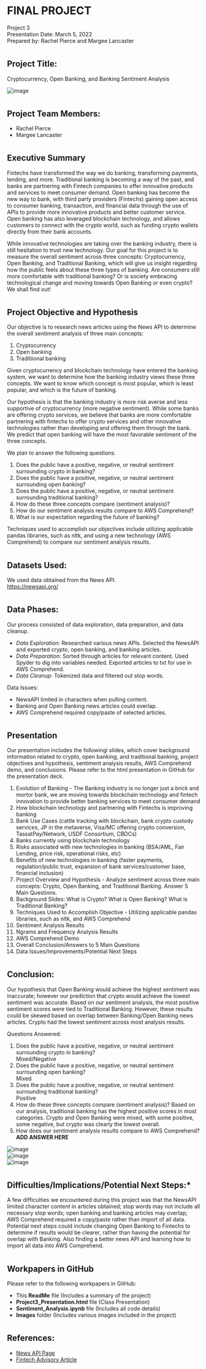 # **FINAL PROJECT**

Project 3  
Presentation Date: March 5, 2022  
Prepared by: Rachel Pierce and Margee Lancaster 

#

## Project Title:
Cryptocurrency, Open Banking, and Banking Sentiment Analysis

![image](./Images/blockchainvstraditional.png)

#

## Project Team Members:
- Rachel Pierce
- Margee Lancaster

#

## Executive Summary

Fintechs have transformed the way we do banking, transforming payments, lending, and more. Traditional banking is becoming a way of the past, and banks are partnering with Fintech companies to offer innovative products and services to meet consumer demand.  Open banking has become the new way to bank, with third party providers (Fintechs) gaining open access to consumer banking, transaction, and financial data through the use of APIs to provide more innovative products and better customer service. Open banking has also leveraged blockchain technology, and allows customers to connect with the crypto world, such as funding crypto wallets directly from their bank accounts.  
  
While innovative technologies are taking over the banking industry, there is still hesitation to trust new technology.  Our goal for this project is to measure the overall sentiment across three concepts: Cryptocurrency, Open Banking, and Traditional Banking, which will give us insight regarding how the public feels about these three types of banking.  Are consumers still more comfortable with traditional banking?  Or is society embracing technological change and moving towards Open Banking or even crypto?  We shall find out!  

#

## Project Objective and Hypothesis  
  
Our objective is to research news articles using the News API to determine the overall sentiment analysis of three main concepts:
1. Cryptocurrency
2. Open banking 
3. Traditiional banking
  
Given cryptocurrency and blockchain technology have entered the banking system, we want to determine how the banking industry views these three concepts.  We want to know which concept is most popular, which is least popular, and which is the future of banking.

Our hypothesis is that the banking industry is more risk averse and less supportive of cryptocurrency (more negative sentiment). While some banks are offering crypto services, we believe that banks are more comfortable partnering with fintechs to offer crypto services and other innovative technologies rather than developing and offering them through the bank.  We predict that open banking will have the most favorable sentiment of the three concepts.

We plan to answer the following questions:  
1. Does the public have a positive, negative, or neutral sentiment surrounding crypto in banking?
2. Does the public have a positive, negative, or neutral sentiment surrounding open banking?
3. Does the public have a positive, negative, or neutral sentiment surrounding traditional banking?
4. How do these three concepts compare (sentiment analysis)?
5. How do our sentiment analysis results compare to AWS Comprehend?
6. What is our expectation regarding the future of banking?

Techniques used to accomplish our objectives include utilizing applicable pandas libraries, such as nltk, and using a new technology (AWS Comprehend) to compare our sentiment analysis results.

#

## Datasets Used:
We used data obtained from the News API.  
https://newsapi.org/

#

##  Data Phases:
Our process consisted of data exploration,  data preparation, and data cleanup. 
  
- *Data Exploration:* Researched various news APIs.  Selected the NewsAPI and exported crypto, open banking, and banking articles.  
- *Data Preparation:* Sorted through articles for relevant content.  Used Spyder to dig into variables needed.  Exported articles to txt for use in AWS Comprehend.
- *Data Cleanup:*  Tokenized data and filtered out stop words.

Data Issues: 
- NewsAPI limited in characters when pulling content.
- Banking and Open Banking news articles could overlap.
- AWS Comprehend required copy/paste of selected articles.

#

## Presentation 
Our presentation includes the followingi slides, which cover background information related to crypto, open banking, and traditional banking, project objectives and hypothesis, sentiment analysis results, AWS Comprehend demo, and conclusions.  Please refer to the html presentation in GitHub for the presentation deck.  
  
1. Evolution of Banking - The Banking industry is no longer just a brick and mortor bank, we are moving towards blockchain technology and fintech innovation to provide better banking services to meet consumer demand
2. How blockchain technology and partnering with Fintechs is improving banking
3. Bank Use Cases (cattle tracking with blockchain, bank crypto custody services, JP in the metaverse, Visa/MC offering crypto conversion, TassatPay/Network, USDF Consortium, CBDCs)
4. Banks currently using blockchain technology
5. Risks associated with new technologies in banking (BSA/AML, Fair Lending, price risk, operational risks, etc)
6. Benefits of new technologies in banking (faster payments, regulation/public trust, expansion of bank services/customer base, financial inclusion)
7. Project Overview and Hypothesis - Analyze sentiment across three main concepts: Crypto, Open Banking, and Traditional Banking.  Answer 5 Main Questions.
8. Background Slides: What is Crypto?  What is Open Banking? What is Traditional Banking?
9. Techniques Used to Accomplish Objective - Utilizing applicable pandas libraries, such as nltk, and AWS Comprehend
9. Sentiment Analysis Results
10. Ngrams and Frequency Analysis Results
11. AWS Comprehend Demo
12. Overall Conclusion/Answers to 5 Main Questions
13. Data Issues/Improvements/Potential Next Steps

#

## Conclusion:

Our hypothesis that Open Banking would achieve the highest sentiment was inaccurate; however our prediction that crypto would achieve the lowest sentiment was accurate.  Based on our sentiment analysis, the most positive sentiment scores were tied to Traditional Banking. However, these results could be skewed based on overlap between Banking/Open Banking news articles.  Crypto had the lowest sentiment across most analysis results.  
  
Questions Answered:
1. Does the public have a positive, negative, or neutral sentiment surrounding crypto in banking?  
Mixed/Negative
2. Does the public have a positive, negative, or neutral sentiment surrounding open banking?  
Mixed
3. Does the public have a positive, negative, or neutral sentiment surrounding traditional banking?  
Positive
4. How do these three concepts compare (sentiment analysis)?
Based on our analysis, traditional banking has the highest positive scores in most categories.  Crypto and Open Banking were mixed, with some positive, some negative, but crypto was clearly the lowest overall.
5. How does our sentiment analysis results compare to AWS Comprehend?  
**ADD ANSWER HERE**

![image](./Images/cryptodescribe.png)  
![image](./Images/openbankingdescribe.png)  
![image](./Images/bankingdescribe.png)  

#

## Difficulties/Implications/Potential Next Steps:*  
  
A few difficulties we encountered during this project was that the NewsAPI limited character content in articles obtained; stop words may not include all necessary stop words; open banking and banking articles may overlap; AWS Comprehend required a copy/paste rather than import of all data.  Potential next steps could include changing Open Banking to Fintechs to determine if results would be clearer, rather than having the potential for overlap with Banking. Also finding a better news API and learning how to import all data into AWS Comprehend.

#

## Workpapers in GitHub
Please refer to the following workpapers in GitHub:
- This **ReadMe** file (Includes a summary of the project)
- **Project3_Presentation.html** file (Class Presentation)
- **Sentiment_Analysis.ipynb** file (Includes all code details)
- **Images** folder (Includes various images included in the project)
#

## References:
- [News API Page](https://newsapi.org/)
- [Fintech Advisory Article](https://www.fintech-advisory.com/news/2021/5/19/why-more-people-choose-crypto-over-traditional-banking)
#
